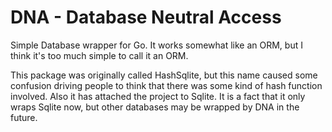 # DNA - Database Neutral Access

Simple Database wrapper for Go. It works somewhat like an ORM, but I think it's too much simple to call it an ORM.

This package was originally called HashSqlite, but this name caused some confusion driving people to think that there was some kind of hash function involved.
Also it has attached the project to Sqlite. It is a fact that it only wraps Sqlite now, but other databases may be wrapped by DNA in the future.